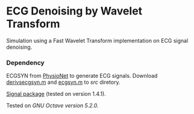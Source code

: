 # ECG Denoising by Wavelet Transform
Simulation using a Fast Wavelet Transform implementation on ECG signal denoising.

### Dependency
ECGSYN from [PhysioNet](https://physionet.org/) to generate ECG signals.
Download [derivsecgsyn.m](https://physionet.org/files/ecgsyn/1.0.0/Matlab/derivsecgsyn.m?download) and [ecgsyn.m](https://physionet.org/files/ecgsyn/1.0.0/Matlab/ecgsyn.m?download) to *src* diretory.

[Signal package](https://octave.sourceforge.io/signal/index.html) (tested on version 1.4.1).

Tested on *GNU Octave version 5.2.0.*
